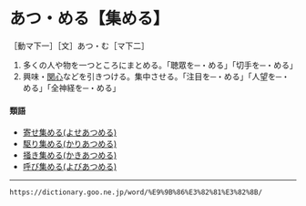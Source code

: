 # あつ・める【集める】

［動マ下一］［文］あつ・む［マ下二］
1. 多くの人や物を一つところにまとめる。「聴眾を─・める」「切手を─・める」
2. 興味・[関心](かんしん（関心）)などを引きつける。集中させる。「注目を─・める」「人望を─・める」「全神経を─・める」
    

#### 類語

-   [寄せ集める(よせあつめる)](https://dictionary.goo.ne.jp/word/%E5%AF%84%E9%9B%86%E3%82%81%E3%82%8B/#jn-227756)
-   [駆り集める(かりあつめる)](https://dictionary.goo.ne.jp/word/%E9%A7%86%E9%9B%86%E3%82%81%E3%82%8B/#jn-46093)
-   [掻き集める(かきあつめる)](https://dictionary.goo.ne.jp/word/%E6%8E%BB%E3%81%8D%E9%9B%86%E3%82%81%E3%82%8B/#jn-38061)
-   [呼び集める(よびあつめる)](https://dictionary.goo.ne.jp/word/%E5%91%BC%E9%9B%86%E3%82%81%E3%82%8B/#jn-228193)

---
`https://dictionary.goo.ne.jp/word/%E9%9B%86%E3%82%81%E3%82%8B/`